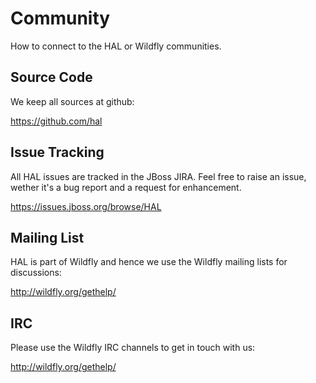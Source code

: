 # Community

How to connect to the HAL or Wildfly communities.

## Source Code

We keep all sources at github:

https://github.com/hal

## Issue Tracking

All HAL issues are tracked in the JBoss JIRA. Feel free to raise an issue, wether it's a bug report and a request for enhancement.

https://issues.jboss.org/browse/HAL

## Mailing List

HAL is part of Wildfly and hence we use the Wildfly mailing lists for discussions:

http://wildfly.org/gethelp/

## IRC

Please use the Wildfly IRC channels to get in touch with us:

http://wildfly.org/gethelp/
